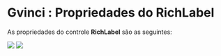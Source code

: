 # Gvinci : Propriedades do RichLabel

As propriedades do controle **RichLabel** são as seguintes:

![](http://www.gvinci.com.br/manual/richlabel_1.zoom80.png)   ![](http://www.gvinci.com.br/manual/richlabel_2.zoom80.png)

